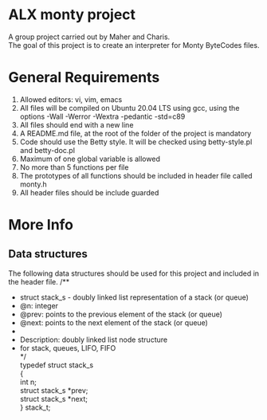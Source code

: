 # ALX monty project
A group project carried out by Maher and Charis.  
The goal of this project is to create an interpreter for Monty ByteCodes files.
# General Requirements
1. Allowed editors: vi, vim, emacs
2. All files will be compiled on Ubuntu 20.04 LTS using gcc, using the options -Wall -Werror -Wextra -pedantic -std=c89
3. All files should end with a new line
4. A README.md file, at the root of the folder of the project is mandatory
5. Code should use the Betty style. It will be checked using betty-style.pl and betty-doc.pl
6. Maximum of one global variable is allowed
7. No more than 5 functions per file
8. The prototypes of all functions should be included in header file called monty.h
9. All header files should be include guarded
# More Info
## Data structures
The following data structures should be used for this project and included in the header file.
/**
 * struct stack_s - doubly linked list representation of a stack (or queue)
 * @n: integer
 * @prev: points to the previous element of the stack (or queue)
 * @next: points to the next element of the stack (or queue)
 *
 * Description: doubly linked list node structure
 * for stack, queues, LIFO, FIFO  
 */  
typedef struct stack_s  
{  
        int n;  
        struct stack_s *prev;  
        struct stack_s *next;  
} stack_t;  
